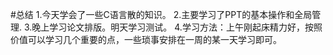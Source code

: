 #总结
1.今天学会了一些C语言散的知识。
2.主要学习了PPT的基本操作和全局管理.
3.晚上学习论文排版。明天学习测试。
4.学习方法：上午刚起床精力好，按照价值可以学习几个重要的点，一些琐事安排在一周的某一天学习即可。
